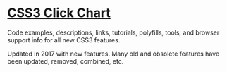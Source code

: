 # [CSS3 Click Chart](https://css3clickchart.com)

Code examples, descriptions, links, tutorials, polyfills, tools, and browser support info for all new CSS3 features.

Updated in 2017 with new features. Many old and obsolete features have been updated, removed, combined, etc.